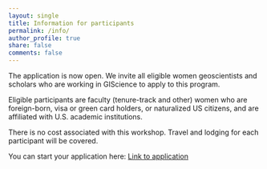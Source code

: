 ```yaml
---
layout: single
title: Information for participants
permalink: /info/
author_profile: true
share: false
comments: false
---
```


The application is now open. We invite all eligible women geoscientists and scholars who are working in GIScience to apply to this program. 

Eligible participants are faculty (tenure-track and other) women who are foreign-born, visa or green card holders, or naturalized US citizens, and are affiliated with U.S. academic institutions. 

There is no cost associated with this workshop. Travel and lodging for each participant will be covered.  

You can start your application here: [Link to application](https://forms.gle/FgPp5fAVHGL8ex3Y8)



